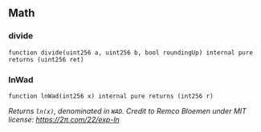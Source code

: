 ## Math

### divide

```solidity
function divide(uint256 a, uint256 b, bool roundingUp) internal pure returns (uint256 ret)
```

### lnWad

```solidity
function lnWad(int256 x) internal pure returns (int256 r)
```

_Returns `ln(x)`, denominated in `WAD`.
Credit to Remco Bloemen under MIT license: https://2π.com/22/exp-ln_

